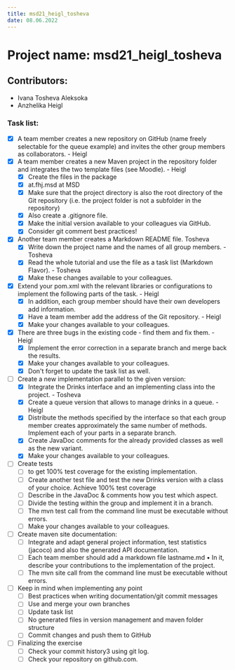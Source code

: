 ```yaml
---
title: msd21_heigl_tosheva
date: 08.06.2022
---
```


# Project name: __msd21_heigl_tosheva__

## Contributors: 
 - Ivana Tosheva Aleksoka
 - Anzhelika Heigl

### Task list: 

- [x] A team member creates a new repository on GitHub (name freely selectable for the queue example) and invites the other group members as collaborators. - Heigl
- [x] A team member creates a new Maven project in the repository folder and integrates the two template files (see Moodle). - Heigl
  - [x] Create the files in the package
  - [x] at.fhj.msd at MSD
  - [x] Make sure that the project directory is also the root directory of the Git repository (i.e. the project folder is not a subfolder in the repository)
  - [x] Also create a .gitignore file.
  - [x] Make the initial version available to your colleagues via GitHub.
  - [x] Consider git comment best practices!
- [x] Another team member creates a Markdown README file. Tosheva  
  - [x] Write down the project name and the names of all group members. - Tosheva
  - [x] Read the whole tutorial and use the file as a task list (Markdown Flavor). - Tosheva
  - [x] Make these changes available to your colleagues.
- [x] Extend your pom.xml with the relevant libraries or configurations to implement the following parts of the task. - Heigl
    - [x] In addition, each group member should have their own developers
  add information.
  - [x] Have a team member add the address of the Git repository. - Heigl
  - [x] Make your changes available to your colleagues.
- [x] There are three bugs in the existing code - find them and fix them. - Heigl
  - [x] Implement the error correction in a separate branch and merge back the results.
  - [x] Make your changes available to your colleagues.
  - [x] Don't forget to update the task list as well.
- [ ] Create a new implementation parallel to the given version:
  - [x] Integrate the Drinks interface and an implementing class into the project. - Tosheva
  - [x] Create a queue version that allows to manage drinks in a queue. - Heigl
  - [x] Distribute the methods specified by the interface so that each group member creates approximately the same number of methods. Implement each of your parts in a separate branch.
  - [x] Create JavaDoc comments for the already provided classes as well as the new variant.
  - [x] Make your changes available to your colleagues.
- [ ] Create tests
  - [ ] to get 100% test coverage for the existing implementation.
  - [ ] Create another test file and test the new Drinks version with a class of your choice. Achieve 100% test coverage
  - [ ] Describe in the JavaDoc & comments how you test which aspect.
  - [ ] Divide the testing within the group and implement it in a branch.
  - [ ] The mvn test call from the command line must be executable without errors.
  - [ ] Make your changes available to your colleagues.
- [ ] Create maven site documentation:
  - [ ] Integrate and adapt general project information, test statistics (jacoco) and also the generated API documentation.
  - [ ] Each team member should add a markdown file lastname.md
  • In it, describe your contributions to the implementation of the project.
  - [ ] The mvn site call from the command line must be executable without errors.
- [ ] Keep in mind when implementing any point
  - [ ] Best practices when writing documentation/git commit messages
  - [ ] Use and merge your own branches
  - [ ] Update task list
  - [ ] No generated files in version management and maven folder structure
  - [ ] Commit changes and push them to GitHub
- [ ] Finalizing the exercise
  - [ ] Check your commit history3 using git log.
  - [ ] Check your repository on github.com.